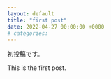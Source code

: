 ```yaml
---
layout: default
title: "first post"
date: 2022-04-27 00:00:00 +0000
# categories:
---
```


初投稿です。

This is the first post.
